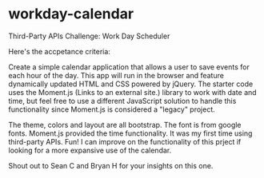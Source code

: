 # workday-calendar
Third-Party APIs Challenge: Work Day Scheduler

Here's the accpetance criteria:

Create a simple calendar application that allows a user to save events for each hour of the day. 
This app will run in the browser and feature dynamically updated HTML and CSS powered by jQuery.
The starter code uses the Moment.js (Links to an external site.) library to work with date and time, 
but feel free to use a different JavaScript solution to handle this functionality since Moment.js is considered a "legacy" project. 

The theme, colors and layout are all bootstrap. The font is from google fonts. Moment.js provided the time functionality. It was my first time using third-party APIs. Fun!
I can improve on the functionality of this prject if looking for a more expansive use of the calendar. 

Shout out to Sean C and Bryan H for your insights on this one. 
